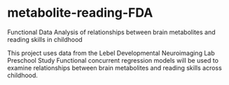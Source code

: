 # metabolite-reading-FDA
Functional Data Analysis of relationships between brain metabolites and reading skills in childhood

This project uses data from the Lebel Developmental Neuroimaging Lab Preschool Study
Functional concurrent regression models will be used to examine relationships between brain metabolites and reading skills across childhood.

